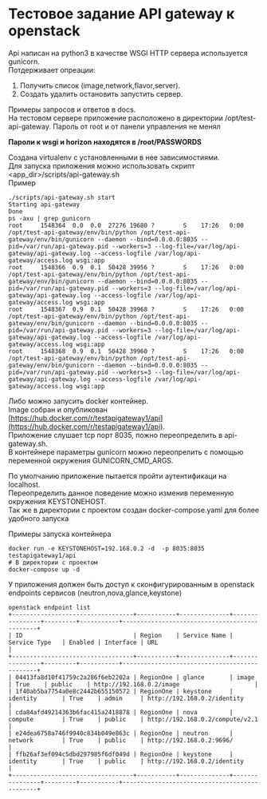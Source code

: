 # Тестовое задание API gateway  к openstack
Api написан на python3 в качестве WSGI HTTP сервера используется gunicorn.  
Потдерживает опреации:  
  1. Получить список (image,network,flavor,server).  
  2. Создать удалить остановить запустить сервер.  
  
Примеры запросов и ответов в docs.  
На тестовом сервере приложение расположено в директории /opt/test-api-gateway. 
Пароль от root и от панели управления не менял

**Пароли к wsgi и horizon находятся в /root/PASSWORDS**  
  
Создана virtualenv с установленными в нее зависимостиями.  
Для запуска приложения можно использовать скрипт <app_dir>/scripts/api-gateway.sh  
Пример  
```
./scripts/api-gateway.sh start
Starting api-gateway
Done
ps -axu | grep gunicorn
root     1548364  0.0  0.0  27276 19680 ?        S    17:26   0:00 /opt/test-api-gateway/env/bin/python /opt/test-api-gateway/env/bin/gunicorn --daemon --bind=0.0.0.0:8035 --pid=/var/run/api-gateway.pid --workers=3 --log-file=/var/log/api-gateway/api-gateway.log --access-logfile /var/log/api-gateway/access.log wsgi:app
root     1548366  0.9  0.1  50428 39956 ?        S    17:26   0:00 /opt/test-api-gateway/env/bin/python /opt/test-api-gateway/env/bin/gunicorn --daemon --bind=0.0.0.0:8035 --pid=/var/run/api-gateway.pid --workers=3 --log-file=/var/log/api-gateway/api-gateway.log --access-logfile /var/log/api-gateway/access.log wsgi:app
root     1548367  0.9  0.1  50428 39968 ?        S    17:26   0:00 /opt/test-api-gateway/env/bin/python /opt/test-api-gateway/env/bin/gunicorn --daemon --bind=0.0.0.0:8035 --pid=/var/run/api-gateway.pid --workers=3 --log-file=/var/log/api-gateway/api-gateway.log --access-logfile /var/log/api-gateway/access.log wsgi:app
root     1548368  0.9  0.1  50428 39960 ?        S    17:26   0:00 /opt/test-api-gateway/env/bin/python /opt/test-api-gateway/env/bin/gunicorn --daemon --bind=0.0.0.0:8035 --pid=/var/run/api-gateway.pid --workers=3 --log-file=/var/log/api-gateway/api-gateway.log --access-logfile /var/log/api-gateway/access.log wsgi:app

```
Либо можно запусить docker контейнер.  
Image собран и опубликован [https://hub.docker.com/r/testapigateway1/api](https://hub.docker.com/r/testapigateway1/api).  
Приложение слушает tcp порт 8035, пожно переопределить в api-gateway.sh.  
В контейнере параметры gunicorn можно переопрелить с помощью переменной окружения GUNICORN_CMD_ARGS.  

По умолчанию приложение пытается пройти аутентификаци на localhost.  
Переопределить данное поведение можно изменив переменную окружения KEYSTONEHOST.  
Так же в директории с проектом создан docker-compose.yaml для более удобного запуска  

Примеры запуска контейнера  
```
docker run -e KEYSTONEHOST=192.168.0.2 -d  -p 8035:8035 testapigateway1/api
# В директории с проeктом
docker-compose up -d
```

У приложения должен быть доступ к сконфигурированным в openstack endpoints сервисов (neutron,nova,glance,keystone)  

```
openstack endpoint list
+----------------------------------+-----------+--------------+----------------+---------+-----------+----------------------------------------------+
| ID                               | Region    | Service Name | Service Type   | Enabled | Interface | URL                                          |
+----------------------------------+-----------+--------------+----------------+---------+-----------+----------------------------------------------+
| 04413fa8d10f41759c2a286f6eb2202a | RegionOne | glance       | image          | True    | public    | http://192.168.0.2/image                     |
| 1f40ab5ba7754a0e8c2442b655150572 | RegionOne | keystone     | identity       | True    | admin     | http://192.168.0.2/identity                  |
| cda84afd49214363b6fac415a2418878 | RegionOne | nova         | compute        | True    | public    | http://192.168.0.2/compute/v2.1              |
| e24dea6758a746f9940c834b049e863c | RegionOne | neutron      | network        | True    | public    | http://192.168.0.2:9696/                     |
| ffb26af3ef094c5dbd297985f6df049d | RegionOne | keystone     | identity       | True    | public    | http://192.168.0.2/identity                  |
+----------------------------------+-----------+--------------+----------------+---------+-----------+----------------------------------------------+
```

